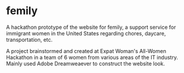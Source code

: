 # femily
A hackathon prototype of the website for femily, a support service for immigrant women in the United States regarding chores, daycare, transportation, etc.

A project brainstormed and created at Expat Woman's All-Women Hackathon in a team of 6 women from various areas of the IT industry.
Mainly used Adobe Dreamweaever to construct the website look.
